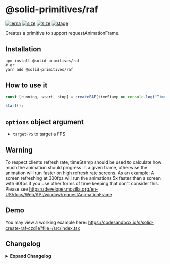 # @solid-primitives/raf

[![lerna](https://img.shields.io/badge/maintained%20with-lerna-cc00ff.svg?style=for-the-badge)](https://lerna.js.org/)
[![size](https://img.shields.io/bundlephobia/minzip/@solid-primitives/raf?style=for-the-badge)](https://bundlephobia.com/package/@solid-primitives/raf)
[![size](https://img.shields.io/npm/v/@solid-primitives/raf?style=for-the-badge)](https://www.npmjs.com/package/@solid-primitives/raf)
[![stage](https://img.shields.io/endpoint?style=for-the-badge&url=https%3A%2F%2Fraw.githubusercontent.com%2Fdavedbase%2Fsolid-primitives%2Fmain%2Fassets%2Fbadges%2Fstage-3.json)](https://github.com/davedbase/solid-primitives#contribution-process)

Creates a primitive to support requestAnimationFrame.

## Installation

```
npm install @solid-primitives/raf
# or
yarn add @solid-primitives/raf
```

## How to use it

```ts
const [running, start, stop] = createRAF(timeStamp => console.log("Time stamp is", timeStamp));

start();
```

## `options` object argument

- `targetFPS` to target a FPS

## Warning

To respect clients refresh rate, timeStamp should be used to calculate how much the animation should progress in a given frame, otherwise the animation will run faster on high refresh rate screens. As an example: A screen refreshing at 300fps will run the animations 5x faster than a screen with 60fps if you use other forms of time keeping that don't consider this. Please see https://developer.mozilla.org/en-US/docs/Web/API/window/requestAnimationFrame

## Demo

You may view a working example here: https://codesandbox.io/s/solid-create-raf-czd1e?file=/src/index.tsx

## Changelog

<details>
<summary><b>Expand Changelog</b></summary>

0.0.100

Initial release ported from https://github.com/microcipcip/vue-use-kit/blob/master/src/functions/useRafFn/useRafFn.ts.

1.0.6

Released official version with CJS and SSR support.

1.0.7

Updated to Solid 1.3, switched to peerDependencies

1.0.9

Patched double running and added refresh rate warning (patch by [titoBouzout](https://www.github.com/titoBouzout)).

2.0.9

- allow to limit fps above 60fps
- default `targetFps` to `Infinity` instead of 60fps
- remove `runImmediately` as trying to change the default of this value will require you to provide a `targetFps` which may not be clear that should be `Infinity` in case you want to respect clients fps. Screens above 60fps are becoming increasing popular.
- respect `requestAnimationFrame` signature and give `timeStamp` back to the callback instead of a `deltaTime` (deltaTime could be added back on a future version)
- improve dev tests
- user cancelAnimationFrame instead of !isRunning
- change second argument to be an options object

(patch by [titoBouzout](https://www.github.com/titoBouzout)).

</details>
